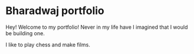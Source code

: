 # Bharadwaj portfolio

Hey! Welcome to my portfolio! Never in my life have I imagined that I would be building one.

I like to play chess and make films.